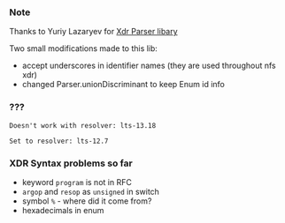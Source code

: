 ### Note

Thanks to Yuriy Lazaryev for
[Xdr Parser libary](https://github.com/Unisay/haskell-xdr-parser)

Two small modifications made to this lib:
- accept underscores in identifier names (they are used throughout nfs xdr)
- changed Parser.unionDiscriminant to keep Enum id info


### ???
	Doesn't work with resolver: lts-13.18

	Set to resolver: lts-12.7


### XDR Syntax problems so far
- keyword `program` is not in RFC
- `argop` and `resop` as `unsigned` in switch
- symbol `%` - where did it come from?
- hexadecimals in enum
